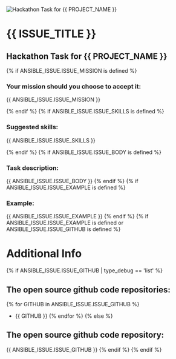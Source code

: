 
![Hackathon Task for {{ PROJECT_NAME }}](https://github.com/team19hackathon2021/team19-hackathon-2021/raw/master/static/png/image.png "Hackathon Task for {{ PROJECT_NAME }}")

# {{ ISSUE_TITLE }}

## Hackathon Task for {{ PROJECT_NAME }}

{% if ANSIBLE_ISSUE.ISSUE_MISSION is defined %}
### Your mission should you choose to accept it: 

{{ ANSIBLE_ISSUE.ISSUE_MISSION }}

{% endif %}
{% if ANSIBLE_ISSUE.ISSUE_SKILLS is defined %}

### Suggested skills: 

{{ ANSIBLE_ISSUE.ISSUE_SKILLS }}

{% endif %}
{% if ANSIBLE_ISSUE.ISSUE_BODY is defined %}
### Task description: 

{{ ANSIBLE_ISSUE.ISSUE_BODY }}
{% endif %}
{% if ANSIBLE_ISSUE.ISSUE_EXAMPLE is defined %}
### Example: 

{{ ANSIBLE_ISSUE.ISSUE_EXAMPLE }}
{% endif %}
{% if ANSIBLE_ISSUE.ISSUE_EXAMPLE is defined or ANSIBLE_ISSUE.ISSUE_GITHUB is defined %}
# Additional Info

{% if ANSIBLE_ISSUE.ISSUE_GITHUB  | type_debug == 'list' %}
## The open source github code repositories: 

{% for GITHUB in ANSIBLE_ISSUE.ISSUE_GITHUB %}
- {{ GITHUB }}
{% endfor %}
{% else %}
## The open source github code repository: 

{{ ANSIBLE_ISSUE.ISSUE_GITHUB }}
{% endif %}
{% endif %}
